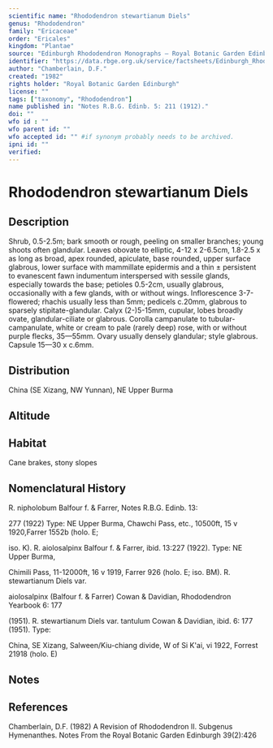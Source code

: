 ```yaml
---
scientific name: "Rhododendron stewartianum Diels"
genus: "Rhododendron"
family: "Ericaceae"
order: "Ericales"
kingdom: "Plantae"
source: "Edinburgh Rhododendron Monographs – Royal Botanic Garden Edinburgh"
identifier: "https://data.rbge.org.uk/service/factsheets/Edinburgh_Rhododendron_Monographs.xhtml"
author: "Chamberlain, D.F."
created: "1982"
rights holder: "Royal Botanic Garden Edinburgh"
license: ""
tags: ["taxonomy", "Rhododendron"]
name published in: "Notes R.B.G. Edinb. 5: 211 (1912)."
doi: ""
wfo id : ""
wfo parent id: ""
wfo accepted id: "" #if synonym probably needs to be archived.                      
ipni id: ""
verified:
---
```


                       

# Rhododendron stewartianum Diels

## Description
Shrub, 0.5-2.5m; bark smooth or rough, peeling on smaller branches; young shoots often glandular. Leaves obovate to elliptic, 4-12 x 2-6.5cm, 1.8-2.5 x as long as broad, apex rounded, apiculate, base rounded, upper surface glabrous, lower surface with mammillate epidermis and a thin ± persistent to evanescent fawn indumentum interspersed with sessile glands, especially towards the base; petioles 0.5-2cm, usually glabrous, occasionally with a few glands, with or without wings. Inflorescence 3-7-flowered; rhachis usually less than 5mm; pedicels c.20mm, glabrous to sparsely stipitate-glandular. Calyx (2-)5-15mm, cupular, lobes broadly ovate, glandular-ciliate or glabrous. Corolla campanulate to tubular-campanulate, white or cream to pale (rarely deep) rose, with or without purple flecks, 35—55mm. Ovary usually densely glandular; style glabrous. Capsule 15—30 x c.6mm.

## Distribution
China (SE Xizang, NW Yunnan), NE Upper Burma

## Altitude


## Habitat
Cane brakes, stony slopes

## Nomenclatural History
R. nipholobum Balfour f. & Farrer, Notes R.B.G. Edinb. 13:
   277 (1922) Type: NE Upper Burma, Chawchi Pass, etc., 10500ft, 15 v 1920,Farrer 1552b (holo. E;
   iso. K). R. aiolosalpinx Balfour f. & Farrer, ibid. 13:227 (1922). Type: NE Upper Burma,
   Chimili Pass, 11-12000ft, 16 v 1919, Farrer 926 (holo. E; iso. BM). R. stewartianum Diels var.
   aiolosalpinx (Balfour f. & Farrer) Cowan & Davidian, Rhododendron Yearbook 6: 177
   (1951). R. stewartianum Diels var. tantulum Cowan & Davidian, ibid. 6: 177 (1951). Type:
   China, SE Xizang, Salween/Kiu-chiang divide, W of Si K'ai, vi 1922, Forrest 21918 (holo. E)
                       
## Notes


## References

Chamberlain, D.F. (1982) A Revision of Rhododendron II. Subgenus Hymenanthes. Notes From the Royal Botanic Garden Edinburgh 39(2):426

